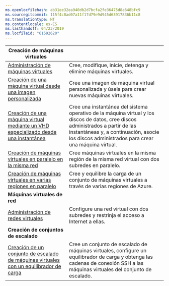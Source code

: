 ```yaml
---
ms.openlocfilehash: ab31ee32ea940db2d7bcfa2fe36475d8a648bfc9
ms.sourcegitcommit: 115f4c8ad07a11f17d79e9d945d63917836b11c8
ms.translationtype: HT
ms.contentlocale: es-ES
ms.lasthandoff: 04/23/2019
ms.locfileid: "61592620"
---
```

| **Creación de máquinas virtuales** || 
|---|---|
| [Administración de máquinas virtuales][1] | Cree, modifique, inicie, detenga y elimine máquinas virtuales. |
| [Creación de una máquina virtual desde una imagen personalizada][2] | Cree una imagen de máquina virtual personalizada y úsela para crear nuevas máquinas virtuales. | 
| [Creación de una máquina virtual mediante un VHD especializado desde una instantánea][3] | Cree una instantánea del sistema operativo de la máquina virtual y los discos de datos, cree discos administrados a partir de las instantáneas y, a continuación, asocie los discos administrados para crear una máquina virtual. |  
| [Creación de máquinas virtuales en paralelo en la misma red][4] | Cree máquinas virtuales en la misma región de la misma red virtual con dos subredes en paralelo. |
| [Creación de máquinas virtuales en varias regiones en paralelo][5] | Cree y equilibre la carga de un conjunto de máquinas virtuales a través de varias regiones de Azure. |
| **Máquinas virtuales de red** || 
| [Administración de redes virtuales][6] | Configure una red virtual con dos subredes y restrinja el acceso a Internet a ellas. |
| **Creación de conjuntos de escalado** ||
| [Creación de un conjunto de escalado de máquinas virtuales con un equilibrador de carga][7] | Cree un conjunto de escalado de máquinas virtuales, configure un equilibrador de carga y obtenga las cadenas de conexión SSH a las máquinas virtuales del conjunto de escalado. |

[1]: ../java-sdk-manage-virtual-machines.md
[2]: https://azure.microsoft.com/resources/samples/managed-disk-java-create-virtual-machine-using-custom-image/
[3]: https://azure.microsoft.com/resources/samples/managed-disk-java-create-virtual-machine-using-specialized-disk-from-vhd/
[4]: https://azure.microsoft.com/resources/samples/compute-java-manage-virtual-machines-in-parallel/
[5]: ../java-sdk-virtual-machines-in-parallel.md
[6]: ../java-sdk-manage-virtual-networks.md
[7]: ../java-sdk-manage-vm-scalesets.md